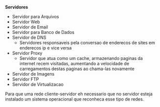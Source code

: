 **Servidores**

- Servidor para Arquivos
- Servidor Web
- Servidor de Email
- Servidor para Banco de Dados
- Servidor de DNS
  - Servidores responsaveis pela conversao de enderecos de sites em
    enderecos ip e vice versa
- Servidor Proxy
  - Servidor que atua como um cache, armazenando paginas da internet
    recem visitadas, aumentando a velocidade de carregamentos destas
    paginas ao chama-las novamente
- Servidor de Imagens
- Servidor FTP
- Servidor de Virtualizacao

Para que uma rede cliente-servidor eh necessario que no servidor esteja
instalado um sistema operacional que reconheca esse tipo de redes.


